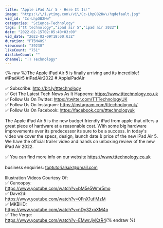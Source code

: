 ```yaml
---
title: "Apple iPad Air 5 - Here It Is!"
image: "https:\/\/i.ytimg.com\/vi\/Cc-LhpOB2Hw\/hqdefault.jpg"
vid_id: "Cc-LhpOB2Hw"
categories: "Science-Technology"
tags: ["tt technology","ipad air 5","ipad air 2022"]
date: "2022-02-15T02:05:40+03:00"
vid_date: "2022-02-09T18:00:03Z"
duration: "PT5M40S"
viewcount: "39230"
likeCount: "751"
dislikeCount: ""
channel: "TT Technology"
---
```

{% raw %}The Apple iPad Air 5 is finally arriving and its incredible!<br />#iPadAir5 #iPadAir2022 # AppleiPadAir<br /><br />✅ Subscribe: <a rel="nofollow" target="blank" href="http://bit.ly/tttechnology">http://bit.ly/tttechnology</a><br />✅ Get The Latest Tech News As It Happens: <a rel="nofollow" target="blank" href="https://www.tttechnology.co.uk">https://www.tttechnology.co.uk</a><br />✅ Follow Us On Twitter: <a rel="nofollow" target="blank" href="https://twitter.com/TTTechnologyUK">https://twitter.com/TTTechnologyUK</a><br />✅ Follow Us On Instagram: <a rel="nofollow" target="blank" href="https://instagram.com/tttechnologyuk/">https://instagram.com/tttechnologyuk/</a><br />✅ Follow Us On Facebook: <a rel="nofollow" target="blank" href="https://facebook.com/tttechnologyuk">https://facebook.com/tttechnologyuk</a><br /><br />The Apple iPad Air 5 is the new budget friendly iPad from apple that offers a great piece of hardware at a reasonable cost. With some big hardware improvements over its predecessor its sure to be a success. In today's video we cover the specs, design, launch date &amp; price of the new iPad Air 5. We have the official trailer video and hands on unboxing review of the new iPad Air 2022.<br /><br />✅ You can find more info on our website <a rel="nofollow" target="blank" href="https://www.tttechnology.co.uk">https://www.tttechnology.co.uk</a><br /><br />business enquiries: toptutorialsuk@gmail.com<br /><br />Illustration Videos Courtesy Of:<br />✅ Canoopsy:<br /><a rel="nofollow" target="blank" href="https://www.youtube.com/watch?v=bM5e5Wmr5mo">https://www.youtube.com/watch?v=bM5e5Wmr5mo</a><br />✅ Dave2d:<br /><a rel="nofollow" target="blank" href="https://www.youtube.com/watch?v=0FnX1ufiMzM">https://www.youtube.com/watch?v=0FnX1ufiMzM</a><br />✅ MKBHD:<br /><a rel="nofollow" target="blank" href="https://www.youtube.com/watch?v=nDy32xoXM4o">https://www.youtube.com/watch?v=nDy32xoXM4o</a><br />✅ The Verge:<br /><a rel="nofollow" target="blank" href="https://www.youtube.com/watch?v=EMwrJjyKzR4">https://www.youtube.com/watch?v=EMwrJjyKzR4</a>{% endraw %}
